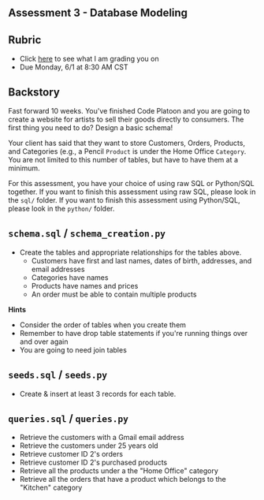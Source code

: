 Assessment 3 - Database Modeling
--------------------------------
## Rubric
* Click [here](https://docs.google.com/spreadsheets/d/1zU9ZkwPn5aWxIuC7NJrxr7fBNvUwjQYFm6hZje-_cZE/edit#gid=0) to see what I am grading you on
* Due Monday, 6/1 at 8:30 AM CST

Backstory
---------
Fast forward 10 weeks. You've finished Code Platoon and you are going to create a website for artists to sell their goods directly to consumers. The first thing you need to do? Design a basic schema!

Your client has said that they want to store Customers, Orders, Products, and Categories (e.g., a Pencil `Product` is under the Home Office `Category`. You are not limited to this number of tables, but have to have them at a minimum.

For this assessment, you have your choice of using raw SQL or Python/SQL together. If you want to finish this assessment using raw SQL, please look in the `sql/` folder. If you want to finish this assessment using Python/SQL, please look in the `python/` folder.

`schema.sql` / `schema_creation.py`
------------
- Create the tables and appropriate relationships for the tables above.
  - Customers have first and last names, dates of birth, addresses, and email addresses
  - Categories have names
  - Products have names and prices
  - An order must be able to contain multiple products

**Hints**
  - Consider the order of tables when you create them
  - Remember to have drop table statements if you're running things over and over again
  - You are going to need join tables

`seeds.sql` / `seeds.py`
-----------
- Create & insert at least 3 records for each table.

`queries.sql` / `queries.py`
-------------
- Retrieve the customers with a Gmail email address
- Retrieve the customers under 25 years old
- Retrieve customer ID 2's orders
- Retrieve customer ID 2's purchased products
- Retrieve all the products under a the "Home Office" category
- Retrieve all the orders that have a product which belongs to the "Kitchen" category
